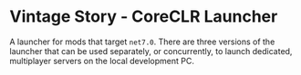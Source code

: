 # Vintage Story - CoreCLR Launcher

A launcher for mods that target `net7.0`. There are three versions of the launcher that can be used separately, or concurrently, to launch dedicated, multiplayer servers on the local development PC.